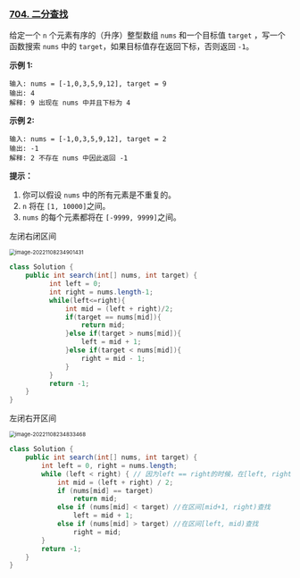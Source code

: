 ### [704. 二分查找](https://leetcode.cn/problems/binary-search/)

给定一个 `n` 个元素有序的（升序）整型数组 `nums` 和一个目标值 `target`  ，写一个函数搜索 `nums` 中的 `target`，如果目标值存在返回下标，否则返回 `-1`。


 **示例 1:**

```
输入: nums = [-1,0,3,5,9,12], target = 9
输出: 4
解释: 9 出现在 nums 中并且下标为 4
```

**示例 2:**

```
输入: nums = [-1,0,3,5,9,12], target = 2
输出: -1
解释: 2 不存在 nums 中因此返回 -1
```

 

**提示：**

1. 你可以假设 `nums` 中的所有元素是不重复的。
2. `n` 将在 `[1, 10000]`之间。
3. `nums` 的每个元素都将在 `[-9999, 9999]`之间。



左闭右闭区间

<img src="https://palepics.oss-cn-guangzhou.aliyuncs.com/img/image-20221108234901431.png" alt="image-20221108234901431" style="zoom:67%;" />

```java
class Solution {
    public int search(int[] nums, int target) {
          int left = 0;
          int right = nums.length-1;
          while(left<=right){
              int mid = (left + right)/2;
              if(target == nums[mid]){
                  return mid;
              }else if(target > nums[mid]){
                  left = mid + 1;
              }else if(target < nums[mid]){
                  right = mid - 1;
              }
          }
          return -1;
    }
}
```





左闭右开区间

<img src="https://palepics.oss-cn-guangzhou.aliyuncs.com/img/image-20221108234833468.png" alt="image-20221108234833468" style="zoom: 67%;" />



```java
class Solution {
    public int search(int[] nums, int target) {
        int left = 0, right = nums.length;
        while (left < right) { // 因为left == right的时候，在[left, right)是无效的空间，所以使用 <
            int mid = (left + right) / 2;
            if (nums[mid] == target)
                return mid;
            else if (nums[mid] < target) //在区间[mid+1, right)查找
                left = mid + 1;
            else if (nums[mid] > target) //在区间[left, mid)查找
                right = mid;
        }
        return -1;
    }
}
```

